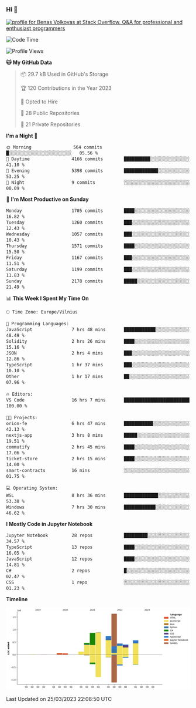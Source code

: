 ### Hi 👋
<a href="https://stackoverflow.com/users/14954249/benas-volkovas"><img src="https://stackoverflow.com/users/flair/14954249.png?theme=dark" width="208" height="58" alt="profile for Benas Volkovas at Stack Overflow, Q&amp;A for professional and enthusiast programmers" title="profile for Benas Volkovas at Stack Overflow, Q&amp;A for professional and enthusiast programmers"></a>

<!--START_SECTION:waka-->
![Code Time](http://img.shields.io/badge/Code%20Time-1%2C355%20hrs%2015%20mins-blue)

![Profile Views](http://img.shields.io/badge/Profile%20Views-0-blue)

**🐱 My GitHub Data** 

> 📦 29.7 kB Used in GitHub's Storage 
 > 
> 🏆 120 Contributions in the Year 2023
 > 
> 💼 Opted to Hire
 > 
> 📜 28 Public Repositories 
 > 
> 🔑 21 Private Repositories 
 > 
**I'm a Night 🦉** 

```text
🌞 Morning                564 commits         █░░░░░░░░░░░░░░░░░░░░░░░░   05.56 % 
🌆 Daytime                4166 commits        ██████████░░░░░░░░░░░░░░░   41.10 % 
🌃 Evening                5398 commits        █████████████░░░░░░░░░░░░   53.25 % 
🌙 Night                  9 commits           ░░░░░░░░░░░░░░░░░░░░░░░░░   00.09 % 
```
📅 **I'm Most Productive on Sunday** 

```text
Monday                   1705 commits        ████░░░░░░░░░░░░░░░░░░░░░   16.82 % 
Tuesday                  1260 commits        ███░░░░░░░░░░░░░░░░░░░░░░   12.43 % 
Wednesday                1057 commits        ███░░░░░░░░░░░░░░░░░░░░░░   10.43 % 
Thursday                 1571 commits        ████░░░░░░░░░░░░░░░░░░░░░   15.50 % 
Friday                   1167 commits        ███░░░░░░░░░░░░░░░░░░░░░░   11.51 % 
Saturday                 1199 commits        ███░░░░░░░░░░░░░░░░░░░░░░   11.83 % 
Sunday                   2178 commits        █████░░░░░░░░░░░░░░░░░░░░   21.49 % 
```


📊 **This Week I Spent My Time On** 

```text
🕑︎ Time Zone: Europe/Vilnius

💬 Programming Languages: 
JavaScript               7 hrs 48 mins       ████████████░░░░░░░░░░░░░   48.49 % 
Solidity                 2 hrs 26 mins       ████░░░░░░░░░░░░░░░░░░░░░   15.16 % 
JSON                     2 hrs 4 mins        ███░░░░░░░░░░░░░░░░░░░░░░   12.86 % 
TypeScript               1 hr 37 mins        ███░░░░░░░░░░░░░░░░░░░░░░   10.10 % 
Other                    1 hr 17 mins        ██░░░░░░░░░░░░░░░░░░░░░░░   07.96 % 

🔥 Editors: 
VS Code                  16 hrs 7 mins       █████████████████████████   100.00 % 

🐱‍💻 Projects: 
orion-fe                 6 hrs 47 mins       ███████████░░░░░░░░░░░░░░   42.13 % 
nextjs-app               3 hrs 8 mins        █████░░░░░░░░░░░░░░░░░░░░   19.51 % 
commutify                2 hrs 45 mins       ████░░░░░░░░░░░░░░░░░░░░░   17.06 % 
ticket-store             2 hrs 15 mins       ████░░░░░░░░░░░░░░░░░░░░░   14.00 % 
smart-contracts          16 mins             ░░░░░░░░░░░░░░░░░░░░░░░░░   01.75 % 

💻 Operating System: 
WSL                      8 hrs 36 mins       █████████████░░░░░░░░░░░░   53.38 % 
Windows                  7 hrs 30 mins       ████████████░░░░░░░░░░░░░   46.62 % 
```

**I Mostly Code in Jupyter Notebook** 

```text
Jupyter Notebook         28 repos            █████████░░░░░░░░░░░░░░░░   34.57 % 
TypeScript               13 repos            ████░░░░░░░░░░░░░░░░░░░░░   16.05 % 
JavaScript               12 repos            ████░░░░░░░░░░░░░░░░░░░░░   14.81 % 
C#                       2 repos             █░░░░░░░░░░░░░░░░░░░░░░░░   02.47 % 
CSS                      1 repo              ░░░░░░░░░░░░░░░░░░░░░░░░░   01.23 % 
```



**Timeline**

![Lines of Code chart](https://raw.githubusercontent.com/BenasVolkovas/BenasVolkovas/main/assets/bar_graph.png)


 Last Updated on 25/03/2023 22:08:50 UTC
<!--END_SECTION:waka-->

